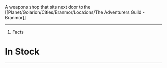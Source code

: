 A weapons shop that sits next door to the [[Planet/Golarion/Cities/Branmor/Locations/The Adventurers Guild - Branmor]]

---
1. Facts

# In Stock
---
